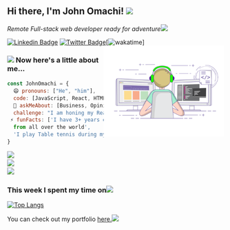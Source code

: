 <h2> Hi there, I'm John Omachi! <img src="https://media.giphy.com/media/26Fxy3Iz1ari8oytO/giphy.gif" width="70"></h2>
<p><em>Remote Full-stack web developer ready for adventure</em><img src="https://media.giphy.com/media/XGma2iRIHTKkwqRkFl/giphy.gif" width="50"></p>

[![Linkedin Badge](https://img.shields.io/badge/-John%20Omachi-blue?style=flat-square&logo=Linkedin&logoColor=white&link=https://www.linkedin.com/in/john-omachi-00446210b/)](https://www.linkedin.com/in/john-omachi-00446210b/)
[![Twitter Badge](https://img.shields.io/badge/-@Mr_Omachi-1ca0f1?style=flat-square&labelColor=1ca0f1&logo=twitter&logoColor=white&link=https://twitter.com/Mr_Omachi)](https://twitter.com/Mr_Omachi)[![wakatime](https://wakatime.com/badge/user/909dbd3a-7288-43ba-a40a-85182df68521.svg)]
<img align="right" alt="GIF" src="https://raw.githubusercontent.com/devSouvik/devSouvik/master/gif3.gif" width="280"/>

### <img src="https://media.giphy.com/media/kbVuid1Ak3uEHJUMVO/giphy.gif" width="50"> Now here's a little about me...  

```javascript
const JohnOmachi = {
  😄 pronouns: ["He", "him"],
  code: [JavaScript, React, HTML/CSS, Sass, Bootstrap,],
  💬 askMeAbout: [Business, Opinions, Science, renovation shows],
  challenge: "I am honing my React skills and picking up Ruby on Rails,",
 ⚡ funFacts: ['I have 3+ years of remote work experience with devs 
  from all over the world', 
  'I play Table tennis during my free time.']
}
```

![](https://github-readme-stats.vercel.app/api?username=MrOmachi&show_icons=true&hide_border=true&layout=compact&langs_count=8&bg_color=0,52fa5a21,4dfcff21,c64dff21&theme=tokyonight)<br/>
![](https://github-readme-streak-stats.herokuapp.com/?user=alhajideen&theme=tokyonight&hide_border=true&area=true)<br/>
![](https://github-readme-stats.vercel.app/api/top-langs/?username=MrOmachi&show_icons=true&hide_border=true&layout=compact&langs_count=8&bg_color=0,52fa5a21,4dfcff21,c64dff21&theme=tokyonight)



### This week I spent my time on<img src="https://media.giphy.com/media/SvQzkTQb3ZwKcj1QTO/giphy.gif" width="40">

<!--START_SECTION:waka-->
[![Top Langs](https://github-readme-stats.vercel.app/api/top-langs/?username=MrOmachi)](https://github.com/MrOmachi/github-readme-stats)

<!--END_SECTION:waka-->


<p>You can check out my portfolio <a href="https://mromachi.github.io/Portfolio-Microverse/">here.</a><img src="https://media.giphy.com/media/cKPse5DZaptID3YAMK/giphy.gif" width="60"></p>
